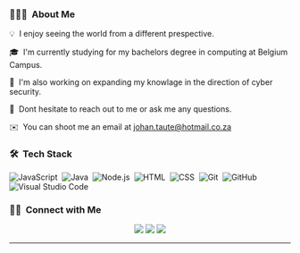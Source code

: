 <!-- ## 👋 &nbsp;Hey there! I'm Johan Taute -->

### 👨🏻‍💻 &nbsp;About Me

💡  &nbsp;I enjoy seeing the world from a different prespective.

🎓 &nbsp;I'm currently studying for my bachelors degree in computing at Belgium Campus.

🌱 &nbsp;I'm also working on expanding my knowlage in the direction of cyber security.

💬 &nbsp;Dont hesitate to reach out to me or ask me any questions.

✉️ &nbsp;You can shoot me an email at johan.taute@hotmail.co.za


### 🛠 &nbsp;Tech Stack

![JavaScript](https://img.shields.io/badge/-JavaScript-05122A?style=flat&logo=javascript)&nbsp;
![Java](https://img.shields.io/badge/-Java-05122A?style=flat&logo=Java&logoColor=FFA518)&nbsp;
![Node.js](https://img.shields.io/badge/-Node.js-05122A?style=flat&logo=node.js)&nbsp;
![HTML](https://img.shields.io/badge/-HTML-05122A?style=flat&logo=HTML5)&nbsp;
![CSS](https://img.shields.io/badge/-CSS-05122A?style=flat&logo=CSS3&logoColor=1572B6)&nbsp;
![Git](https://img.shields.io/badge/-Git-05122A?style=flat&logo=git)&nbsp;
![GitHub](https://img.shields.io/badge/-GitHub-05122A?style=flat&logo=github)&nbsp;
![Visual Studio Code](https://img.shields.io/badge/-Visual%20Studio%20Code-05122A?style=flat&logo=visual-studio-code&logoColor=007ACC)&nbsp;

### 🤝🏻 &nbsp;Connect with Me

<p align="center">
<a href="https://ludere.co.za/"><img src="https://img.shields.io/badge/Johan%20Taute-Ludere-lightgrey"/></a>
<a href="https://www.linkedin.com/in/johan-taute-b66a3b182/"><img src="https://img.shields.io/badge/Johan%20Taute-Linkedin-blue"/></a>
<a href="https://www.instagram.com/johan_taute/"><img src="https://img.shields.io/badge/Johan%20Taute-Instagram-red"/></a>

</p>

-----
